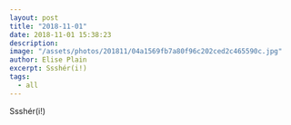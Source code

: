 ```yaml
---
layout: post
title: "2018-11-01"
date: 2018-11-01 15:38:23
description: 
image: "/assets/photos/201811/04a1569fb7a80f96c202ced2c465590c.jpg"
author: Elise Plain
excerpt: Ssshér(i!)
tags: 
  - all
---
```


Ssshér(i!)
<p></p>
